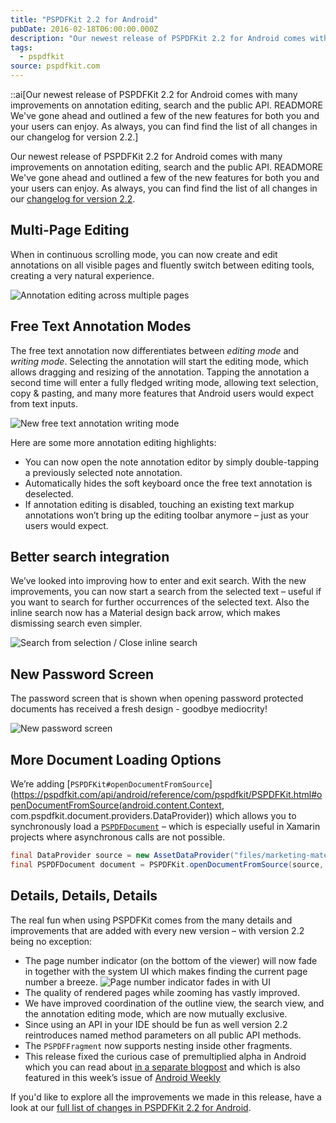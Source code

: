 ```yaml
---
title: "PSPDFKit 2.2 for Android"
pubDate: 2016-02-18T06:00:00.000Z
description: "Our newest release of PSPDFKit 2.2 for Android comes with many improvements on annotation editing, search and the public API. READMORE We've gone ahead and outlined a few of the new features for both you and your users can enjoy. As always, you can find find the list of all changes in our changelog for version 2.2."
tags:
  - pspdfkit
source: pspdfkit.com
---
```


::ai[Our newest release of PSPDFKit 2.2 for Android comes with many improvements on annotation editing, search and the public API. READMORE We've gone ahead and outlined a few of the new features for both you and your users can enjoy. As always, you can find find the list of all changes in our changelog for version 2.2.]

Our newest release of PSPDFKit 2.2 for Android comes with many improvements on annotation editing, search and the public API.
READMORE
We've gone ahead and outlined a few of the new features for both you and your users can enjoy. As always, you can find find the list of all changes in our [changelog for version 2.2](https://pspdfkit.com/changelog/android/#2.2.0).

## Multi-Page Editing
When in continuous scrolling mode, you can now create and edit annotations on all visible pages and fluently switch between editing tools, creating a very natural experience.

![Annotation editing across multiple pages](/assets/img/pspdfkit/2016/pspdfkit-android-2-2/multi-page-editing.gif)

## Free Text Annotation Modes

The free text annotation now differentiates between *editing mode* and *writing mode*. Selecting the annotation will start the editing mode, which allows dragging and resizing of the annotation. Tapping the annotation a second time will enter a fully fledged writing mode, allowing text selection, copy & pasting, and many more features that Android users would expect from text inputs.

![New free text annotation writing mode](/assets/img/pspdfkit/2016/pspdfkit-android-2-2/free-text-modes.gif)

Here are some more annotation editing highlights:

* You can now open the note annotation editor by simply double-tapping a previously selected note annotation.
* Automatically hides the soft keyboard once the free text annotation is deselected.
* If annotation editing is disabled, touching an existing text markup annotations won’t bring up the editing toolbar anymore – just as your users would expect.

## Better search integration

We’ve looked into improving how to enter and exit search. With the new improvements, you can now start a search from the selected text – useful if you want to search for further occurrences of the selected text. Also the inline search now has a Material design back arrow, which makes dismissing search even simpler.

![Search from selection / Close inline search](/assets/img/pspdfkit/2016/pspdfkit-android-2-2/search-from-selection.gif)

## New Password Screen

The password screen that is shown when opening password protected documents has received a fresh design - goodbye mediocrity!

![New password screen](/assets/img/pspdfkit/2016/pspdfkit-android-2-2/new-password-screen.gif)

## More Document Loading Options

We’re adding [`PSPDFKit#openDocumentFromSource`](https://pspdfkit.com/api/android/reference/com/pspdfkit/PSPDFKit.html#openDocumentFromSource(android.content.Context, com.pspdfkit.document.providers.DataProvider)) which allows you to synchronously load a [`PSPDFDocument`](https://pspdfkit.com/api/android/reference/com/pspdfkit/document/PSPDFDocument.html) – which is especially useful in Xamarin projects where asynchronous calls are not possible.

```java
final DataProvider source = new AssetDataProvider("files/marketing-material.pdf");
final PSPDFDocument document = PSPDFKit.openDocumentFromSource(source, configuration);
```

## Details, Details, Details

The real fun when using PSPDFKit comes from the many details and improvements that are added with every new version – with version 2.2 being no exception:

* The page number indicator (on the bottom of the viewer) will now fade in together with the system UI which makes finding the current page number a breeze.
  ![Page number indicator fades in with UI](/assets/img/pspdfkit/2016/pspdfkit-android-2-2/page-number-indicator.gif)
* The quality of rendered pages while zooming has vastly improved.
* We have improved coordination of the outline view, the search view, and the annotation editing mode, which are now mutually exclusive.
* Since using an API in your IDE should be fun as well version 2.2 reintroduces named method parameters on all public API methods.
* The `PSPDFFragment` now supports nesting inside other fragments.
* This release fixed the curious case of premultiplied alpha in Android which you can read about [in a separate blogpost](https://pspdfkit.com/blog/2016/a-curious-case-of-android-alpha/) and which is also featured in this week’s issue of [Android Weekly](http://androidweekly.net/issues/issue-192)

If you'd like to explore all the improvements we made in this release, have a look at our [full list of changes in PSPDFKit 2.2 for Android](https://pspdfkit.com/changelog/android/#2.2.0).
